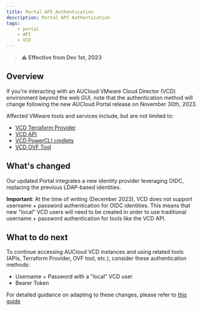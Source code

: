 ```yaml
---
title: Portal API Authentication
description: Portal API Authentication
tags:
    - portal
    - API
    - VCD
---
```


> :warning: **Effective from Dec 1st, 2023**

## Overview

If you're interacting with an AUCloud VMware Cloud Director (VCD) environment beyond the web GUI, note that the authentication method will change following the new AUCloud Portal release on November 30th, 2023.

Affected VMware tools and services include, but are not limited to:

- [VCD Terraform Provider](https://registry.terraform.io/providers/vmware/vcd/latest/docs)
- [VCD API](https://docs.vmware.com/en/VMware-Cloud-Director/index.html)
- [VCD PowerCLI cmdlets](https://developer.vmware.com/docs/powercli/latest/products/vmwareclouddirector/)
- [VCD OVF Tool](https://docs.vmware.com/en/VMware-Cloud-Director/10.5/VMware-Cloud-Director-Install-Configure-Upgrade-Guide/GUID-2B34775B-7C96-44F2-A9A3-D6A9D3B0CAD2.html)

## What's changed

Our updated Portal integrates a new identity provider leveraging OIDC, replacing the previous LDAP-based identities.

**Important**: At the time of writing (December 2023), VCD does not support username + password authentication for OIDC identities. This means that new "local" VCD users will need to be created in order to use traditional username + password authentication for tools like the VCD API.

## What to do next

To continue accessing AUCloud VCD instances and using related tools (APIs, Terraform Provider, OVF tool, etc.), consider these authentication methods:

- Username + Password with a "local" VCD user
- Bearer Token

For detailed guidance on adapting to these changes, please refer to [this guide](../../../Platform_Services/Compute/Using_the_API_%28New%29/authentication_methods/)

